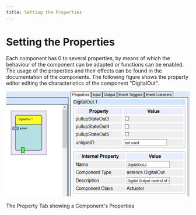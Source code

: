 ```yaml
---
title: Setting the Properties
---
```


# Setting the Properties

Each component has 0 to several properties, by means of which the behaviour of the component can be adapted or functions can be enabled. The usage of the properties and their effects can be found in the documentation of the components. The following figure shows the property editor editing the characteristics of the component "DigitalOut".

![Screenshot: The Property Tab showing a Component's Properties](./img/a_components_properties_in_property_tab.png "Screenshot: The Property Tab showing a Component's Properties")

The Property Tab showing a Component's Properties